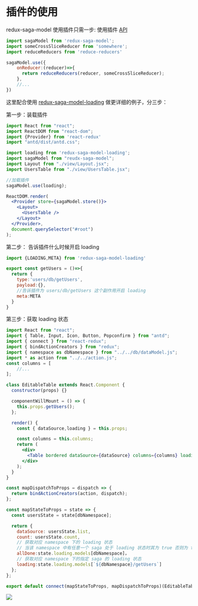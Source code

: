 # 插件的使用

redux-saga-model 使用插件只需一步: 使用插件 [API](https://github.com/tomsonTang/redux-saga-model#api)

```javascript
import sagaModel from 'redux-saga-model';
import someCrossSliceReducer from 'somewhere';
import reduceReducers from 'reduce-reducers'

sagaModel.use({
    onReducer:(reducer)=>{
      return reduceReducers(reducer, someCrossSliceReducer);
    },
  	//...
})
```



这里配合使用 [redux-saga-model-loading](https://github.com/tomsonTang/redux-saga-model-loading) 做更详细的例子，分三步：

第一步：装载插件

```jsx
import React from "react";
import ReactDOM from "react-dom";
import {Provider} from 'react-redux'
import "antd/dist/antd.css";

import loading from 'redux-saga-model-loading';
import sagaModel from "reudx-saga-model";
import Layout from "./view/Layout.jsx";
import UsersTable from "./view/UsersTable.jsx";

//加载插件
sagaModel.use(loading);

ReactDOM.render(
  <Provider store={sagaModel.store()}>
    <Layout>
      <UsersTable />
    </Layout>
  </Provider>,
  document.querySelector("#root")
);
```

第二步： 告诉插件什么时候开启 loading

```javascript
import {LOADING,META} from 'redux-saga-model-loading'

export const getUsers = ()=>{
  return {
    type:'users/db/getUsers',
    payload:{},
    //告诉插件为 users/db/getUsers 这个副作用开启 loading
    meta:META
  }
}
```

第三步：获取 loading 状态

```jsx
import React from "react";
import { Table, Input, Icon, Button, Popconfirm } from "antd";
import { connect } from "react-redux";
import { bindActionCreators } from "redux";
import { namespace as dbNamespace } from "../../db/dataModel.js";
import * as action from "../../action.js";
const columns = [
    //...
];

class EditableTable extends React.Component {
  constructor(props) {}

  componentWillMount = () => {
    this.props.getUsers();
  };

  render() {
    const { dataSource,loading } = this.props;

    const columns = this.columns;
    return (
      <div>
        <Table bordered dataSource={dataSource} columns={columns} loading={loading}/>
      </div>
    );
  }
}

const mapDispatchToProps = dispatch => {
  return bindActionCreators(action, dispatch);
};

const mapStateToProps = state => {
  const usersState = state[dbNamespace];

  return {
    dataSource: usersState.list,
    count: usersState.count,
    // 获取对应 namespace 下的 loading 状态
    // 当该 namespace 中有任意一个 saga 处于 loading 状态时其为 true 否则为 false
    allDone:state.loading.models[dbNamespace]，
    // 获取对应 namespace 下的指定 saga 的 loading 状态
    loading:state.loading.models[`${dbNamespace}/getUsers`]
  };
};

export default connect(mapStateToProps, mapDispatchToProps)(EditableTable);
```

![](https://raw.githubusercontent.com/tomsonTang/redux-saga-model-tutorial/master/assets/loading.png)



